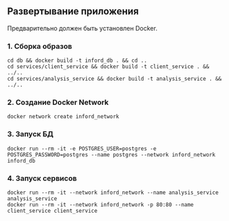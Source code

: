 ## Развертывание приложения
Предварительно должен быть установлен Docker. 

### 1. Сборка образов
```shell
cd db && docker build -t inford_db . && cd ..
cd services/client_service && docker build -t client_service . && ../..
cd services/analysis_service && docker build -t analysis_service . && ../..
```

### 2. Создание Docker Network
```shell
docker network create inford_network
```

### 3. Запуск БД
```shell
docker run --rm -it -e POSTGRES_USER=postgres -e POSTGRES_PASSWORD=postgres --name postgres --network inford_network inford_db
```

### 4. Запуск сервисов
```shell
docker run --rm -it --network inford_network --name analysis_service analysis_service 
docker run --rm -it --network inford_network -p 80:80 --name client_service client_service
```
